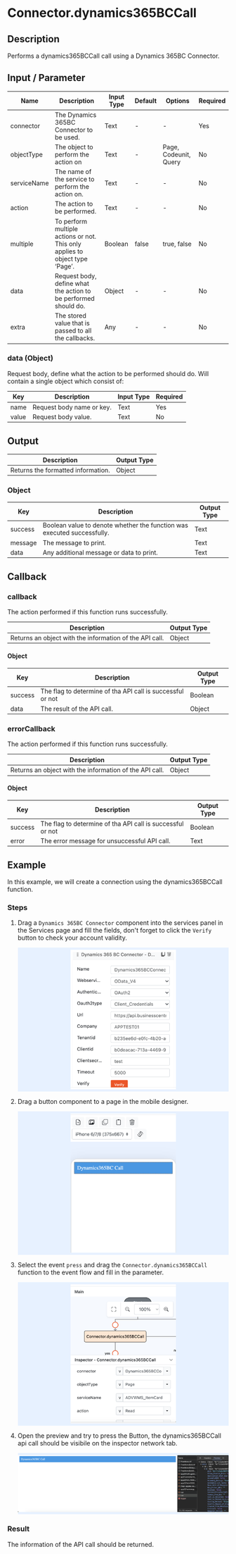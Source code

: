 # Connector.dynamics365BCCall

## Description

Performs a dynamics365BCCall call using a Dynamics 365BC Connector.

## Input / Parameter

| Name | Description | Input Type | Default | Options | Required |
| ------ | ------ | ------ | ------ | ------ | ------ |
| connector | The Dynamics 365BC Connector to be used. | Text  | - | - | Yes |
| objectType | The object to perform the action on | Text | - | Page, Codeunit, Query | No |
| serviceName | The name of the service to perform the action on. | Text | - | - | No |
| action | The action to be performed. | Text | - | - | No |
| multiple | To perform multiple actions or not. This only applies to object type ‘Page’. | Boolean | false | true, false | No |
| data | Request body, define what the action to be performed should do. | Object | - | - | No |
| extra | The stored value that is passed to all the callbacks. | Any | - | - | No |

### data (Object)

Request body, define what the action to be performed should do. Will contain a single object which consist of:

| Key | Description | Input Type | Required |
| ------ | ------ | ------ | ------ |
| name | Request body name or key. | Text | Yes |
| value | Request body value. | Text | No |

## Output

| Description | Output Type |
| ------ | ------ |
| Returns the formatted information. | Object |

### Object

| Key | Description | Output Type |
| ------ | ------ | ------ |
| success | Boolean value to denote whether the function was executed successfully. | Text |
| message | The message to print. | Text |
| data | Any additional message or data to print. | Text |

## Callback

### callback

The action performed if this function runs successfully.

| Description | Output Type |
| ------ | ------ |
| Returns an object with the information of the API call. | Object |

#### Object

| Key | Description | Output Type |
| ------ | ------ | ------ |
| success | The flag to determine of tha API call is successful or not | Boolean |
| data | The result of the API call. | Object |

### errorCallback

The action performed if this function runs successfully.

| Description | Output Type |
| ------ | ------ |
| Returns an object with the information of the API call. | Object |

#### Object

| Key | Description | Output Type |
| ------ | ------ | ------ |
| success | The flag to determine of tha API call is successful or not | Boolean |
| error | The error message for unsuccessful API call. | Text |

## Example

In this example, we will create a connection using the dynamics365BCCall function. 

### Steps

1. Drag a `Dynamics 365BC Connector` component into the services panel in the Services page and fill the fields, don't forget to click the `Verify` button to check your account validity.

    <div style="display:flex; align-items:center; justify-content:center; background-color: #E7F1FF;">
        <img src="./dynamics365BCCall-step-1.png"
        style="width: 50%; padding: 5px;"/>
    </div>

2. Drag a button component to a page in the mobile designer.
    
    <div style="display:flex; align-items:center; justify-content:center; background-color: #E7F1FF;">
        <img src="./dynamics365BCCall-step-2.png"
        style="width: 50%; padding: 5px;"/>
    </div>

3. Select the event `press` and drag the `Connector.dynamics365BCCall` function to the event flow and fill in the parameter.

    <div style="display:flex; align-items:center; justify-content:center; background-color: #E7F1FF;">
        <img src="./dynamics365BCCall-step-3.png"
        style="width: 50%; padding: 5px;"/>
    </div>

4. Open the preview and try to press the Button, the dynamics365BCCall api call should be visibile on the inspector network tab.

    <div style="display:flex; align-items:center; justify-content:center; background-color: #E7F1FF;">
        <img src="./dynamics365BCCall-step-4.png"
        style="width: 100%; padding: 5px;"/>
    </div>

### Result

The information of the API call should be returned.